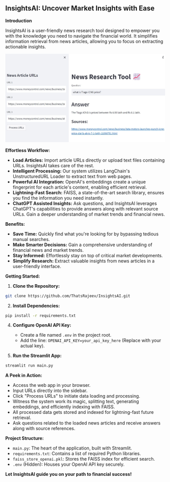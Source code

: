 ## InsightsAI: Uncover Market Insights with Ease

**Introduction**

InsightsAI is a user-friendly news research tool designed to empower you with the knowledge you need to navigate the financial world. It simplifies information retrieval from news articles, allowing you to focus on extracting actionable insights.

![alt text](https://github.com/ThatsRajeev/InsightsAI/blob/main/bot.jpg)


**Effortless Workflow:**
* **Load Articles:** Import article URLs directly or upload text files containing URLs. InsightsAI takes care of the rest.
* **Intelligent Processing:** Our system utilizes LangChain's UnstructuredURL Loader to extract text from web pages.
* **Powerful AI Integration:** OpenAI's embeddings create a unique fingerprint for each article's content, enabling efficient retrieval.
* **Lightning-Fast Search:** FAISS, a state-of-the-art search library, ensures you find the information you need instantly.
* **ChatGPT Assisted Insights:** Ask questions, and InsightsAI leverages ChatGPT's capabilities to provide answers along with relevant source URLs. Gain a deeper understanding of market trends and financial news.

**Benefits:**

* **Save Time:** Quickly find what you're looking for by bypassing tedious manual searches.
* **Make Smarter Decisions:** Gain a comprehensive understanding of financial news and market trends.
* **Stay Informed:** Effortlessly stay on top of critical market developments.
* **Simplify Research:** Extract valuable insights from news articles in a user-friendly interface.

**Getting Started:**

1. **Clone the Repository:**
```bash
git clone https://github.com/ThatsRajeev/InsightsAI.git
```

2. **Install Dependencies:**
```bash
pip install -r requirements.txt
```

4. **Configure OpenAI API Key:**
   - Create a file named `.env` in the project root.
   - Add the line: `OPENAI_API_KEY=your_api_key_here` (Replace with your actual key).

5. **Run the Streamlit App:**
```bash
streamlit run main.py
```

**A Peek in Action:**

* Access the web app in your browser.
* Input URLs directly into the sidebar.
* Click "Process URLs" to initiate data loading and processing.
* Witness the system work its magic, splitting text, generating embeddings, and efficiently indexing with FAISS.
* All processed data gets stored and indexed for lightning-fast future retrieval.
* Ask questions related to the loaded news articles and receive answers along with source references.

**Project Structure:**

* `main.py`: The heart of the application, built with Streamlit.
* `requirements.txt`: Contains a list of required Python libraries.
* `faiss_store_openai.pkl`: Stores the FAISS index for efficient search.
* `.env` (Hidden): Houses your OpenAI API key securely.

**Let InsightsAI guide you on your path to financial success!**
